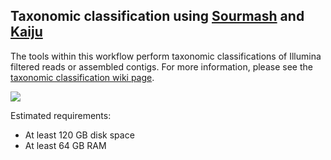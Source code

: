 ## Taxonomic classification using [Sourmash](http://sourmash.readthedocs.io/en/latest/) and [Kaiju](http://kaiju.binf.ku.dk) 

The tools within this workflow perform taxonomic classifications of Illumina filtered reads or assembled contigs. For more information, please see the [taxonomic classification wiki page](https://github.com/signaturescience/metagenomics/wiki/6.-Taxonomic-Classification).

![](https://github.com/signaturescience/metagenomics/blob/master/workflows/taxonomic_classification/Tax_Class_Flowchart.png)

Estimated requirements:
- At least 120 GB disk space 
- At least 64 GB RAM 
